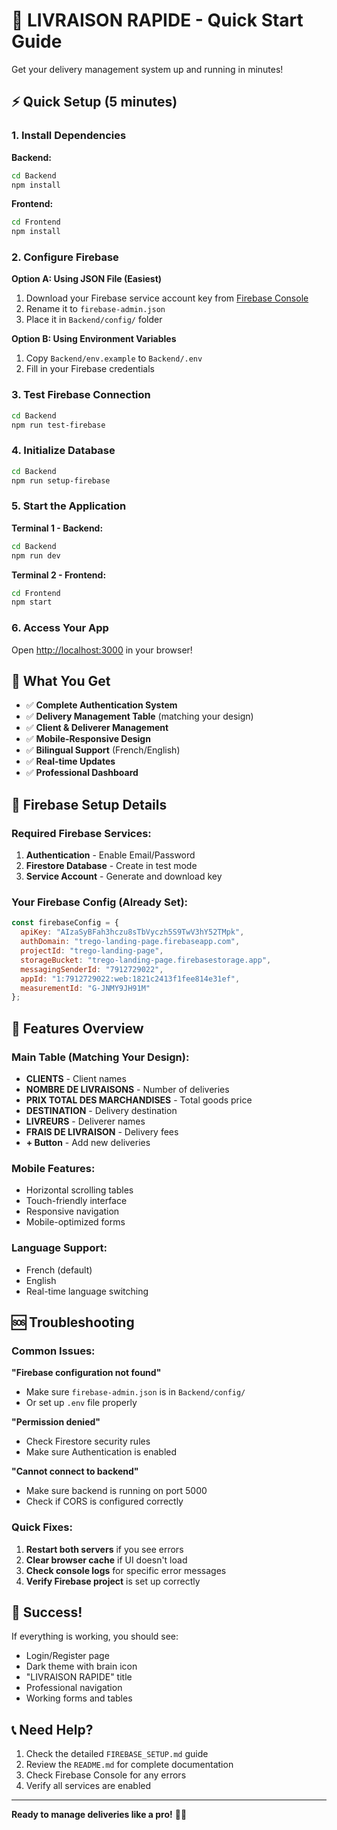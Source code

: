 # 🚀 LIVRAISON RAPIDE - Quick Start Guide

Get your delivery management system up and running in minutes!

## ⚡ Quick Setup (5 minutes)

### 1. Install Dependencies

**Backend:**
```bash
cd Backend
npm install
```

**Frontend:**
```bash
cd Frontend
npm install
```

### 2. Configure Firebase

**Option A: Using JSON File (Easiest)**
1. Download your Firebase service account key from [Firebase Console](https://console.firebase.google.com/)
2. Rename it to `firebase-admin.json`
3. Place it in `Backend/config/` folder

**Option B: Using Environment Variables**
1. Copy `Backend/env.example` to `Backend/.env`
2. Fill in your Firebase credentials

### 3. Test Firebase Connection

```bash
cd Backend
npm run test-firebase
```

### 4. Initialize Database

```bash
cd Backend
npm run setup-firebase
```

### 5. Start the Application

**Terminal 1 - Backend:**
```bash
cd Backend
npm run dev
```

**Terminal 2 - Frontend:**
```bash
cd Frontend
npm start
```

### 6. Access Your App

Open [http://localhost:3000](http://localhost:3000) in your browser!

## 🎯 What You Get

- ✅ **Complete Authentication System**
- ✅ **Delivery Management Table** (matching your design)
- ✅ **Client & Deliverer Management**
- ✅ **Mobile-Responsive Design**
- ✅ **Bilingual Support** (French/English)
- ✅ **Real-time Updates**
- ✅ **Professional Dashboard**

## 🔧 Firebase Setup Details

### Required Firebase Services:
1. **Authentication** - Enable Email/Password
2. **Firestore Database** - Create in test mode
3. **Service Account** - Generate and download key

### Your Firebase Config (Already Set):
```javascript
const firebaseConfig = {
  apiKey: "AIzaSyBFah3hczu8sTbVyczh5S9TwV3hY52TMpk",
  authDomain: "trego-landing-page.firebaseapp.com",
  projectId: "trego-landing-page",
  storageBucket: "trego-landing-page.firebasestorage.app",
  messagingSenderId: "7912729022",
  appId: "1:7912729022:web:1821c2413f1fee814e31ef",
  measurementId: "G-JNMY9JH91M"
};
```

## 📱 Features Overview

### Main Table (Matching Your Design):
- **CLIENTS** - Client names
- **NOMBRE DE LIVRAISONS** - Number of deliveries
- **PRIX TOTAL DES MARCHANDISES** - Total goods price
- **DESTINATION** - Delivery destination
- **LIVREURS** - Deliverer names
- **FRAIS DE LIVRAISON** - Delivery fees
- **+ Button** - Add new deliveries

### Mobile Features:
- Horizontal scrolling tables
- Touch-friendly interface
- Responsive navigation
- Mobile-optimized forms

### Language Support:
- French (default)
- English
- Real-time language switching

## 🆘 Troubleshooting

### Common Issues:

**"Firebase configuration not found"**
- Make sure `firebase-admin.json` is in `Backend/config/`
- Or set up `.env` file properly

**"Permission denied"**
- Check Firestore security rules
- Make sure Authentication is enabled

**"Cannot connect to backend"**
- Make sure backend is running on port 5000
- Check if CORS is configured correctly

### Quick Fixes:

1. **Restart both servers** if you see errors
2. **Clear browser cache** if UI doesn't load
3. **Check console logs** for specific error messages
4. **Verify Firebase project** is set up correctly

## 🎉 Success!

If everything is working, you should see:
- Login/Register page
- Dark theme with brain icon
- "LIVRAISON RAPIDE" title
- Professional navigation
- Working forms and tables

## 📞 Need Help?

1. Check the detailed `FIREBASE_SETUP.md` guide
2. Review the `README.md` for complete documentation
3. Check Firebase Console for any errors
4. Verify all services are enabled

---

**Ready to manage deliveries like a pro!** 🚚✨

